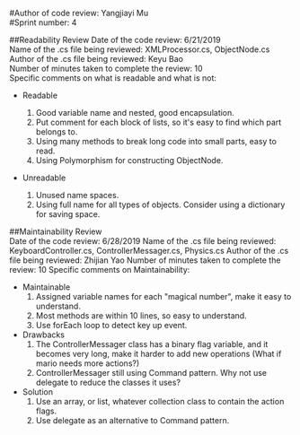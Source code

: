#Author of code review: Yangjiayi Mu  
#Sprint number: 4  

##Readability Review
Date of the code review: 6/21/2019  
Name of the .cs file being reviewed: XMLProcessor.cs, ObjectNode.cs  
Author of the .cs file being reviewed: Keyu Bao  
Number of minutes taken to complete the review: 10  
Specific comments on what is readable and what is not:   
* Readable
	1. Good variable name and nested, good encapsulation.
	2. Put comment for each block of lists, so it's easy to find which part belongs to.
	3. Using many methods to break long code into small parts, easy to read.
	4. Using Polymorphism for constructing ObjectNode.

* Unreadable
	1. Unused name spaces.
	2. Using full name for all types of objects. Consider using a dictionary for saving space.

##Maintainability Review  
Date of the code review: 6/28/2019
Name of the .cs file being reviewed: KeyboardController.cs, ControllerMessager.cs, Physics.cs
Author of the .cs file being reviewed: Zhijian Yao
Number of minutes taken to complete the review: 10
Specific comments on Maintainability:
* Maintainable
	1. Assigned variable names for each "magical number", make it easy to understand.
	2. Most methods are within 10 lines, so easy to understand.
	3. Use forEach loop to detect key up event.
* Drawbacks
	1. The ControllerMessager class has a binary flag variable, and it becomes very long, make it harder to add new operations (What if mario needs more actions?)
	2. ControllerMessager still using Command pattern. Why not use delegate to reduce the classes it uses?
* Solution
	1. Use an array, or list, whatever collection class to contain the action flags.
	2. Use delegate as an alternative to Command pattern.

